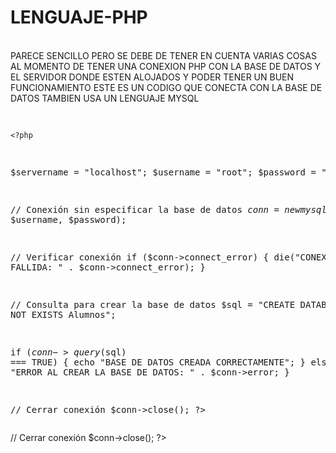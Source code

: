 # LENGUAJE-PHP

<br>
PARECE SENCILLO PERO SE DEBE DE TENER EN CUENTA VARIAS COSAS AL MOMENTO DE TENER UNA CONEXION PHP CON LA BASE DE DATOS Y EL SERVIDOR DONDE ESTEN ALOJADOS Y PODER TENER UN BUEN FUNCIONAMIENTO ESTE ES UN CODIGO QUE CONECTA CON LA BASE DE DATOS TAMBIEN USA UN LENGUAJE MYSQL
<br>
<pre>
      
    <?php
$servername = "localhost";
$username = "root";
$password = "";

// Conexión sin especificar la base de datos
$conn = new mysqli($servername, $username, $password);

// Verificar conexión
if ($conn->connect_error) {
    die("CONEXION FALLIDA: " . $conn->connect_error);
}

// Consulta para crear la base de datos
$sql = "CREATE DATABASE IF NOT EXISTS Alumnos";

if ($conn->query($sql) === TRUE) {
    echo "BASE DE DATOS CREADA CORRECTAMENTE";
} else {
    echo "ERROR AL CREAR LA BASE DE DATOS: " . $conn->error;
}

// Cerrar conexión
$conn->close();
?>
    </pre>
</body>
</html>


// Cerrar conexión
$conn->close();
?>
</pre>
